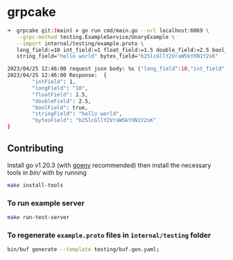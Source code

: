 # grpcake

```sh
➜  grpcake git:(main) ✗ go run cmd/main.go --url localhost:6069 \
   --grpc-method testing.ExampleService/UnaryExample \
   --import internal/testing/example.proto \
   long_field:=10 int_field:=1 float_field:=1.5 double_field:=2.5 bool_field:=true \
   string_field="hello world" bytes_field="b25lcGllY2VraW5kYXN1Y2sK"

2023/04/25 12:46:00 request json body: %s {"long_field":10,"int_field":1,"float_field":1.5,"double_field":2.5,"bool_field":true,"string_field":"hello world","bytes_field":"b25lcGllY2VraW5kYXN1Y2sK"}
2023/04/25 12:46:00 Response:  {
        "intField": 1,
        "longField": "10",
        "floatField": 1.5,
        "doubleField": 2.5,
        "boolField": true,
        "stringField": "hello world",
        "bytesField": "b25lcGllY2VraW5kYXN1Y2sK"
}
```

## Contributing

Install go v1.20.3 (with [goenv](https://github.com/syndbg/goenv) recommended) then
install the necessary tools in _bin/_ with by running

```sh
make install-tools
```

### To run example server

```sh
make run-test-server
```

### To regenerate `example.proto` files in `internal/testing` folder

 ```sh
 bin/buf generate --template testing/buf.gen.yaml;
 ```

